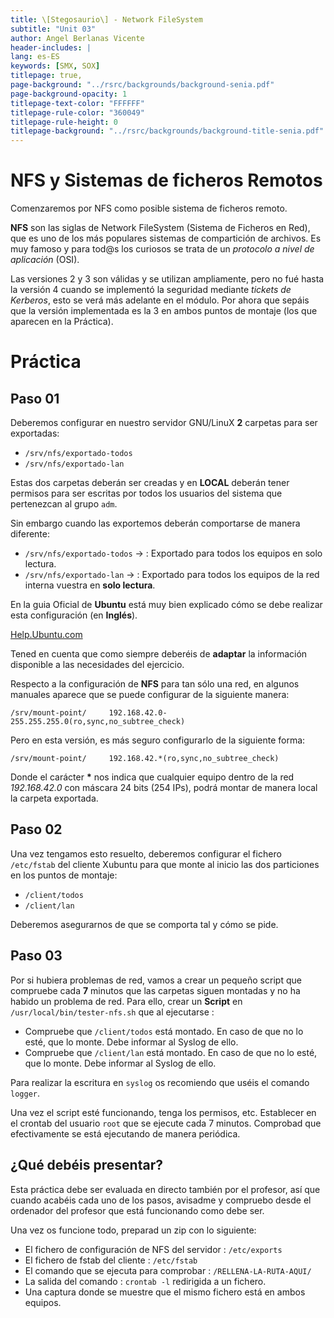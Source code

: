 ```yaml
---
title: \[Stegosaurio\] - Network FileSystem
subtitle: "Unit 03"
author: Angel Berlanas Vicente
header-includes: |
lang: es-ES
keywords: [SMX, SOX]
titlepage: true,
page-background: "../rsrc/backgrounds/background-senia.pdf"
page-background-opacity: 1
titlepage-text-color: "FFFFFF"
titlepage-rule-color: "360049"
titlepage-rule-height: 0
titlepage-background: "../rsrc/backgrounds/background-title-senia.pdf"
---
```


NFS y Sistemas de ficheros Remotos
==================================

Comenzaremos por NFS como posible sistema de ficheros remoto.

**NFS** son las siglas de Network FileSystem (Sistema de Ficheros en
Red), que es uno de los más populares sistemas de compartición de
archivos. Es muy famoso y para tod\@s los curiosos se trata de un
*protocolo a nivel de aplicación* (OSI).

Las versiones 2 y 3 son válidas y se utilizan ampliamente, pero no fué
hasta la versión 4 cuando se implementó la seguridad mediante *tickets
de Kerberos*, esto se verá más adelante en el módulo. Por ahora que
sepáis que la versión implementada es la 3 en ambos puntos de montaje
(los que aparecen en la Práctica).

Práctica
========

Paso 01
-------

Deberemos configurar en nuestro servidor GNU/LinuX **2** carpetas para
ser exportadas:

-   `/srv/nfs/exportado-todos`
-   `/srv/nfs/exportado-lan`

Estas dos carpetas deberán ser creadas y en **LOCAL** deberán tener
permisos para ser escritas por todos los usuarios del sistema que
pertenezcan al grupo `adm`.

Sin embargo cuando las exportemos deberán comportarse de manera
diferente:

-   `/srv/nfs/exportado-todos` $\rightarrow$ : Exportado para todos los
    equipos en solo lectura.
-   `/srv/nfs/exportado-lan` $\rightarrow$ : Exportado para todos los
    equipos de la red interna vuestra en **solo lectura**.

En la guia Oficial de **Ubuntu** está muy bien explicado cómo se debe
realizar esta configuración (en **Inglés**).

[Help.Ubuntu.com](https://ubuntu.com/server/docs)

Tened en cuenta que como siempre deberéis de **adaptar** la información
disponible a las necesidades del ejercicio.

Respecto a la configuración de **NFS** para tan sólo una red, en algunos
manuales aparece que se puede configurar de la siguiente manera:

``` {.shell}
/srv/mount-point/     192.168.42.0-255.255.255.0(ro,sync,no_subtree_check)

```

Pero en esta versión, es más seguro configurarlo de la siguiente forma:

``` {.shell}
/srv/mount-point/     192.168.42.*(ro,sync,no_subtree_check)

```

Donde el carácter **\*** nos indica que cualquier equipo dentro de la
red *192.168.42.0* con máscara 24 bits (254 IPs), podrá montar de manera
local la carpeta exportada.

Paso 02
-------

Una vez tengamos esto resuelto, deberemos configurar el fichero
`/etc/fstab` del cliente Xubuntu para que monte al inicio las dos
particiones en los puntos de montaje:

-   `/client/todos`
-   `/client/lan`

Deberemos asegurarnos de que se comporta tal y cómo se pide.

Paso 03
-------

Por si hubiera problemas de red, vamos a crear un pequeño script que
compruebe cada **7** minutos que las carpetas siguen montadas y no ha
habido un problema de red. Para ello, crear un **Script** en
`/usr/local/bin/tester-nfs.sh` que al ejecutarse :

-   Compruebe que `/client/todos` está montado. En caso de que no lo
    esté, que lo monte. Debe informar al Syslog de ello.
-   Compruebe que `/client/lan` está montado. En caso de que no lo esté,
    que lo monte. Debe informar al Syslog de ello.

Para realizar la escritura en `syslog` os recomiendo que uséis el
comando `logger`.

Una vez el script esté funcionando, tenga los permisos, etc. Establecer
en el crontab del usuario `root` que se ejecute cada 7 minutos.
Comprobad que efectivamente se está ejecutando de manera periódica.

¿Qué debéis presentar?
----------------------

Esta práctica debe ser evaluada en directo también por el profesor, así
que cuando acabéis cada uno de los pasos, avisadme y compruebo desde el
ordenador del profesor que está funcionando como debe ser.

Una vez os funcione todo, preparad un zip con lo siguiente:

-   El fichero de configuración de NFS del servidor : `/etc/exports`
-   El fichero de fstab del cliente : `/etc/fstab`
-   El comando que se ejecuta para comprobar : `/RELLENA-LA-RUTA-AQUI/`
-   La salida del comando : `crontab -l` redirigida a un fichero.
-   Una captura donde se muestre que el mismo fichero está en ambos
    equipos.
